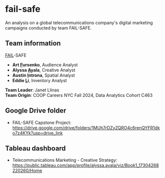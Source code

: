 # fail-safe
An analysis on a global telecommunications company's digital marketing campaigns conducted by team FAIL-SAFE.

## Team information
<ins>FAIL</ins>-SAFE
- **Art <ins>F</ins>ursenko**, Audience Analyst
- **Alyssa <ins>A</ins>yala**, Creative Analyst
- **Austin <ins>I</ins>ntrona**, Spatial Analyst
- **Eddie <ins>L</ins>i**, Inventory Analyst

**Team Leader**: Janet Llinas  
**Team Origin**: COOP Careers NYC Fall 2024, Data Analytics Cohort C463

## Google Drive folder
- FAIL-SAFE Capstone Project: https://drive.google.com/drive/folders/1MUh7rDZyZQRO4c6renQYFR1dko7z4KYk?usp=drive_link

## Tableau dashboard
- Telecommunications Marketing - Creative Strategy: https://public.tableau.com/app/profile/alyssa.ayala/viz/Book1_17304268220260/Home
